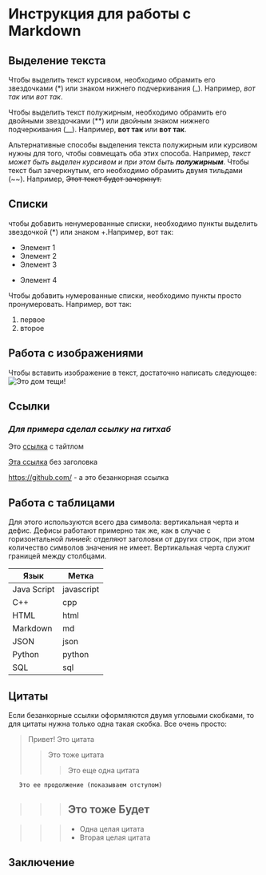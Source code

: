 # Инструкция для работы с Markdown

## Выделение текста

Чтобы выделить текст курсивом, необходимо обрамить его звездочками (*) или знаком нижнего подчеркивания (_). Например, *вот так* или _вот так_.

Чтобы выделить текст полужирным, необходимо обрамить его двойными звездочками (**) или двойным знаком нижнего подчеркивания (__). Например, **вот так** или __вот так__.

Альтернативные способы выделения текста полужирным или курсивом нужны для того, чтобы совмещать оба этих способа. Например, _текст может быть выделен курсивом и при этом быть **полужирным**_.
Чтобы текст был зачеркнутым, его необходимо обрамить двумя тильдами (~~). Например, ~~Этот текст будет зачеркнут.~~

## Списки

чтобы добавить ненумерованные списки, необходимо пункты выделить звездочкой (*) или знаком +.Например, вот так:
* Элемент 1
* Элемент 2
* Элемент 3
+ Элемент 4

Чтобы добавить нумерованные списки, необходимо пункты просто пронумеровать. Например, вот так:
1. первое
2. второе

## Работа с изображениями

Чтобы вставить изображение в текст, достаточно написать следующее:
![Это дом тещи!](haus.png)

## Ссылки

### *Для примера сделал ссылку на гитхаб*

Это [ссылка](https://github.com) с тайтлом

[Эта ссылка](https://github.com/) без заголовка

<https://github.com/> - а это безанкорная ссылка

## Работа с таблицами

Для этого используются всего два символа: вертикальная черта и дефис. Дефисы работают примерно так же, как в случае с горизонтальной линией: отделяют заголовки от других строк, при этом количество символов значения не имеет. Вертикальная черта служит границей между столбцами.

| Язык | Метка |
| -- | -- |
| Java Script | javascript |
| C++ | cpp |
| HTML|html|
|Markdown|md|
|JSON|json|
|Python|python|
|SQL|sql|

## Цитаты

Если безанкорные ссылки оформляются двумя угловыми скобками, то для цитаты нужна только одна такая скобка. Все очень просто:

> Привет! Это цитата
> > Это тоже цитата
> > > Это еще одна цитата

       Это ее продолжение (показываем отступом)


>>> ## Это тоже Будет

>>> * Одна целая цитата
>>> * Вторая целая цитата

## Заключение